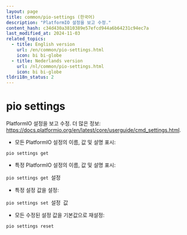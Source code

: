 ```yaml
---
layout: page
title: common/pio-settings (한국어)
description: "PlatformIO 설정을 보고 수정."
content_hash: c34d430a3810389e57efcd944a6b64231c94ec7a
last_modified_at: 2024-11-03
related_topics:
  - title: English version
    url: /en/common/pio-settings.html
    icon: bi bi-globe
  - title: Nederlands version
    url: /nl/common/pio-settings.html
    icon: bi bi-globe
tldri18n_status: 2
---
```

# pio settings

PlatformIO 설정을 보고 수정.
더 많은 정보: <https://docs.platformio.org/en/latest/core/userguide/cmd_settings.html>.

- 모든 PlatformIO 설정의 이름, 값 및 설명 표시:

`pio settings get`

- 특정 PlatformIO 설정의 이름, 값 및 설명 표시:

`pio settings get `<span class="tldr-var badge badge-pill bg-dark-lm bg-white-dm text-white-lm text-dark-dm font-weight-bold">설정</span>

- 특정 설정 값을 설정:

`pio settings set `<span class="tldr-var badge badge-pill bg-dark-lm bg-white-dm text-white-lm text-dark-dm font-weight-bold">설정</span>` `<span class="tldr-var badge badge-pill bg-dark-lm bg-white-dm text-white-lm text-dark-dm font-weight-bold">값</span>

- 모든 수정된 설정 값을 기본값으로 재설정:

`pio settings reset`
